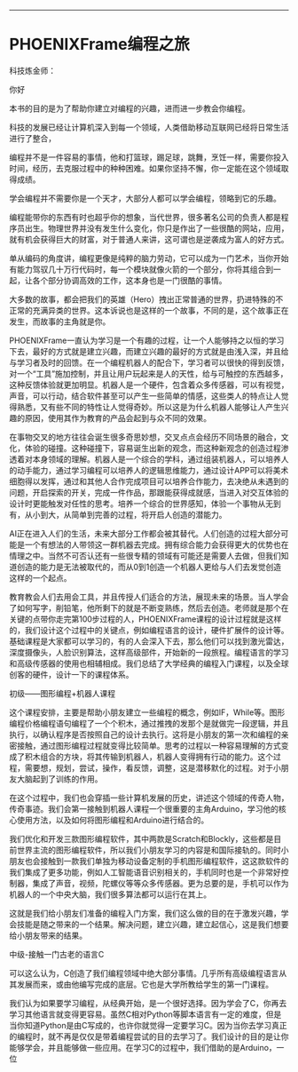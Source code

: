 
---

# PHOENIXFrame编程之旅

科技炼金师：

你好

本书的目的是为了帮助你建立对编程的兴趣，进而进一步教会你编程。

科技的发展已经让计算机深入到每一个领域，人类借助移动互联网已经将日常生活进行了整合，

编程并不是一件容易的事情，他和打篮球，踢足球，跳舞，烹饪一样，需要你投入时间，经历，去克服过程中的种种困难。如果你坚持不懈，你一定能在这个领域取得成绩。

学会编程并不需要你是一个天才，大部分人都可以学会编程，领略到它的乐趣。

编程能带你的东西有时也超乎你的想象，当代世界，很多著名公司的负责人都是程序员出生。物理世界并没有发生什么变化，你只是作出了一些很酷的网站，应用，就有机会获得巨大的财富，对于普通人来讲，这可谓也是逆袭成为富人的好方式。

单从编码的角度讲，编程更像是纯粹的脑力劳动，它可以成为一门艺术，当你开始有能力驾驭几十万行代码时，每一个模块就像火箭的一个部分，你将其组合到一起，让各个部分协调高效的工作，这本身也是一门很酷的事情。

大多数的故事，都会把我们的英雄（Hero）拽出正常普通的世界，扔进特殊的不正常的充满异类的世界。这本诉说也是这样的一个故事，不同的是，这个故事正在发生，而故事的主角就是你。

PHOENIXFrame一直认为学习是一个有趣的过程，让一个人能够持之以恒的学习下去，最好的方式就是建立兴趣，而建立兴趣的最好的方式就是由浅入深，并且给与学习者及时的回馈。在一个编程机器人的配合下，学习者可以很快的得到反馈，对一个“工具”施加控制，并且让用户玩起来是人的天性，给与可触控的东西越多，这种反馈体验就更加明显。机器人是一个硬件，包含着众多传感器，可以有视觉，声音，可以行动，结合软件甚至可以产生一些简单的情感，这些类人的特点让人觉得熟悉，又有些不同的特性让人觉得奇妙。所以这是为什么机器人能够让人产生兴趣的原因，使用其作为教育的产品会起到与众不同的效果。

在事物交叉的地方往往会诞生很多奇思妙想，交叉点点会经历不同场景的融合，文化，体验的碰撞。这种碰撞下，容易诞生出新的观念，而这种新观念的创造过程渗透着对本身领域的理解。机器人是一个综合的学科，通过组装机器人，可以培养人的动手能力，通过学习编程可以培养人的逻辑思维能力，通过设计APP可以将美术细胞得以发挥，通过和其他人合作完成项目可以培养合作能力，去决绝从未遇到的问题，开启探索的开关，完成一件作品，那跟能获得成就感，当进入对交互体验的设计时更能触发对任性的思考。培养一个综合的世界感知，体验一个事物从无到有，从小到大，从简单到完善的过程，将开启人创造的潜能力。

AI正在进入人们的生活，未来大部分工作都会被其替代。人们创造的过程大部分可能是一个有想法的人带领这一群机器去完成。拥有综合能力会获得更大的优势也在情理之中。当然不可否认还有一些很专精的领域有可能还是需要人去做，但我们知道创造的能力是无法被取代的，而从0到1创造一个机器人更给与人们去发觉创造这样的一个起点。

教育教会人们去用会工具，并且传授人们适合的方法，展现未来的场景。当人学会了如何写字，削铅笔，他所剩下的就是不断变熟练，然后去创造。老师就是那个在关键的点带你走完第100步过程的人，PHOENIXFrame课程的设计过程就是这样的，我们设计这个过程中的关键点，例如编程语言的设计，硬件扩展件的设计等。基础课程是大家都可以学习的，有的人会深入下去，那么他们可以找到激光雷达，深度摄像头，人脸识别算法，这样高级部件，开始新的一段旅程。编程语言的学习和高级传感器的使用也相辅相成。我们总结了大学经典的编程入门课程，以及全球创客的硬件，设计一下的课程体系。

初级——图形编程+机器人课程

这个课程安排，主要是帮助小朋友建立一些编程的概念，例如IF，While等。图形编程价格编程语句编程了一个个积木，通过推拽的发那个是就做完一段逻辑，并且执行，以确认程序是否按照自己的设计去执行。这将是小朋友的第一次和编程的亲密接触，通过图形编程过程就变得比较简单。思考的过程以一种容易理解的方式变成了积木组合的方块，将其传输到机器人，机器人变得拥有行动的能力。这个过程，需要想，规划，尝试，操作，看反馈，调整，这是潜移默化的过程。对于小朋友大脑起到了训练的作用。

在这个过程中，我们也会穿插一些计算机发展的历史，讲述这个领域的传奇人物，传奇事迹。我们会第一接触到机器人课程一个很重要的主角Arduino，学习他的核心使用方法，以及如何将图形编程和Arduino进行结合的。

我们优化和开发三款图形编程软件，其中两款是Scratch和Blockly，这些都是目前世界主流的图形编程软件，所以我们小朋友学习的内容是和国际接轨的。同时小朋友也会接触到一款我们单独为移动设备定制的手机图形编程软件，这这款软件的我们集成了更多功能，例如人工智能语音识别相关的，手机同时也是一个非常好控制器，集成了声音，视频，陀螺仪等等众多传感器。更为总要的是，手机可以作为机器人的一个中央大脑，我们很多算法都可以运行在其上。

这就是我们给小朋友们准备的编程入门方案，我们这么做的目的在于激发兴趣，学会技能是随之带来的一个结果。解决问题，建立兴趣，建立起信心，这是我们想要给小朋友带来的结果。

中级-接触一门古老的语言C

可以这么认为，C创造了我们编程领域中绝大部分事情。几乎所有高级编程语言从其发展而来，或由他编写完成的底层。它也是大学所教给学生的第一门课程。

我们认为如果要学习编程，从经典开始，是一个很好选择。因为学会了C，你再去学习其他语言就变得更容易。虽然C相对Python等脚本语言有一定的难度，但是当你知道Python是由C写成的，也许你就觉得一定要学习C。因为当你去学习真正的编程时，就不再是仅仅是带着编程尝试的目的去学习了。我们设计的目的是让你能够学会，并且能够做一些应用。在学习C的过程中，我们借助的是Arduino，一位

